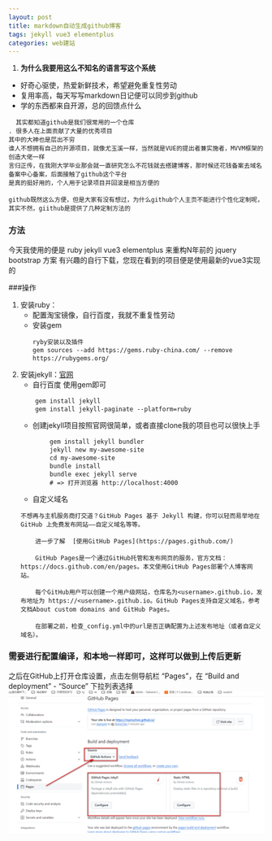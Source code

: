 ```yaml
---
layout: post
title: markdown自动生成github博客
tags: jekyll vue3 elementplus
categories: web建站
---
```

 
1. <b> 为什么我要用这么不知名的语言写这个系统</b>
* 好奇心驱使，热爱新鲜技术，希望避免重复性劳动
* 复用率高，每天写写markdown日记便可以同步到github
* 学的东西都来自开源，总的回馈点什么


``` 起因
  其实都知道github是我们很常用的一个仓库
. 很多人在上面贡献了大量的优秀项目
其中的大神也是层出不穷
谁人不想拥有自己的开源项目，就像尤玉溪一样，当然就是VUE的提出者兼实施者，MVVM框架的创造大佬一样
言归正传，在我刚大学毕业那会就一直研究怎么不花钱就去搭建博客，那时候还花钱备案去域名备案中心备案，后面接触了github这个平台
是真的挺好用的，个人用于记录项目并回滚是相当方便的

github既然这么方便，但是大家有没有想过，为什么github个人主页不能进行个性化定制呢，其实不然，giithub是提供了几种定制方法的
```

### 方法
今天我使用的便是 ruby jekyll vue3 elementplus 来重构N年前的 jquery  bootstrap 方案
有兴趣的自行下载，您现在看到的项目便是使用最新的vue3实现的


###操作
1. 安装ruby：
    - 配置淘宝镜像，自行百度，我就不重复性劳动
    - 安装gem
        ``` 
        ryby安装以及插件 
        gem sources --add https://gems.ruby-china.com/ --remove https://rubygems.org/ 
        ```
2. 安装jekyll：[官网](http://jekyllcn.com/)
    - 自行百度 使用gem即可
    ```  
        gem install jekyll
        gem install jekyll-paginate --platform=ruby

    ```
    - 创建jekyll项目按照官网很简单，或者直接clone我的项目也可以很快上手
    ```
            gem install jekyll bundler 
            jekyll new my-awesome-site 
            cd my-awesome-site 
            bundle install 
            bundle exec jekyll serve
            # => 打开浏览器 http://localhost:4000
    ```
    - 自定义域名
    ```
    不想再与主机服务商打交道？GitHub Pages 基于 Jekyll 构建，你可以轻而易举地在 GitHub 上免费发布网站——自定义域名等等。

        进一步了解  [使用GitHub Pages](https://pages.github.com/)
        
        GitHub Pages是一个通过GitHub托管和发布网页的服务，官方文档：https://docs.github.com/en/pages。本文使用GitHub Pages部署个人博客网站。

        每个GitHub用户可以创建一个用户级网站，仓库名为<username>.github.io，发布地址为 https://<username>.github.io。GitHub Pages支持自定义域名，参考文档About custom domains and GitHub Pages。

        在部署之前，检查_config.yml中的url是否正确配置为上述发布地址（或者自定义域名）。 
    ```

###  需要进行配置编译，和本地一样即可，这样可以做到上传后更新
之后在GitHub上打开仓库设置，点击左侧导航栏 “Pages”，在 “Build and deployment” - “Source” 下拉列表选择 ![“GitHub Actions”](/static/img/git/develop/2024-02-17_133214.png)



